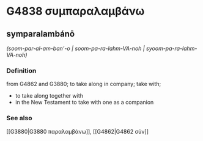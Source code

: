 # G4838 συμπαραλαμβάνω

## symparalambánō

_(soom-par-al-am-ban'-o | soom-pa-ra-lahm-VA-noh | syoom-pa-ra-lahm-VA-noh)_

### Definition

from G4862 and G3880; to take along in company; take with; 

- to take along together with
- in the New Testament to take with one as a companion

### See also

[[G3880|G3880 παραλαμβάνω]], [[G4862|G4862 σύν]]
